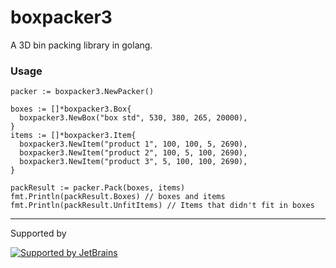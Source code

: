 # boxpacker3

A 3D bin packing library in golang.

### Usage

```golang
packer := boxpacker3.NewPacker()

boxes := []*boxpacker3.Box{
  boxpacker3.NewBox("box std", 530, 380, 265, 20000),
}
items := []*boxpacker3.Item{
  boxpacker3.NewItem("product 1", 100, 100, 5, 2690),
  boxpacker3.NewItem("product 2", 100, 5, 100, 2690),
  boxpacker3.NewItem("product 3", 5, 100, 100, 2690),
}

packResult := packer.Pack(boxes, items)
fmt.Println(packResult.Boxes) // boxes and items
fmt.Println(packResult.UnfitItems) // Items that didn't fit in boxes
```

---
Supported by

[![Supported by JetBrains](https://cdn.rawgit.com/bavix/development-through/46475b4b/jetbrains.svg)](https://www.jetbrains.com/)

